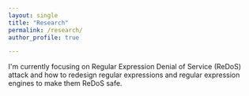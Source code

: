 ```yaml
---
layout: single
title: "Research"
permalink: /research/
author_profile: true

---
```


I'm currently focusing on Regular Expression Denial of Service (ReDoS) attack and how to redesign regular expressions and regular expression engines to make them ReDoS safe.

